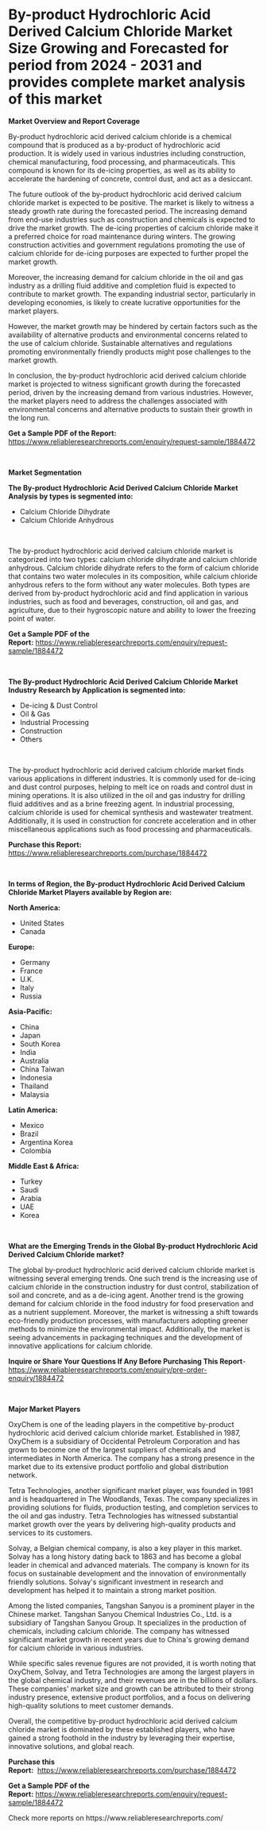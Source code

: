 <p><h1>By-product Hydrochloric Acid Derived Calcium Chloride Market Size Growing and Forecasted for period from 2024 - 2031 and provides complete market analysis of this market</h1></p><p><strong>Market Overview and Report Coverage</strong></p>
<p><p>By-product hydrochloric acid derived calcium chloride is a chemical compound that is produced as a by-product of hydrochloric acid production. It is widely used in various industries including construction, chemical manufacturing, food processing, and pharmaceuticals. This compound is known for its de-icing properties, as well as its ability to accelerate the hardening of concrete, control dust, and act as a desiccant.</p><p>The future outlook of the by-product hydrochloric acid derived calcium chloride market is expected to be positive. The market is likely to witness a steady growth rate during the forecasted period. The increasing demand from end-use industries such as construction and chemicals is expected to drive the market growth. The de-icing properties of calcium chloride make it a preferred choice for road maintenance during winters. The growing construction activities and government regulations promoting the use of calcium chloride for de-icing purposes are expected to further propel the market growth.</p><p>Moreover, the increasing demand for calcium chloride in the oil and gas industry as a drilling fluid additive and completion fluid is expected to contribute to market growth. The expanding industrial sector, particularly in developing economies, is likely to create lucrative opportunities for the market players.</p><p>However, the market growth may be hindered by certain factors such as the availability of alternative products and environmental concerns related to the use of calcium chloride. Sustainable alternatives and regulations promoting environmentally friendly products might pose challenges to the market growth.</p><p>In conclusion, the by-product hydrochloric acid derived calcium chloride market is projected to witness significant growth during the forecasted period, driven by the increasing demand from various industries. However, the market players need to address the challenges associated with environmental concerns and alternative products to sustain their growth in the long run.</p></p>
<p><strong>Get a Sample PDF of the Report:</strong> <a href="https://www.reliableresearchreports.com/enquiry/request-sample/1884472">https://www.reliableresearchreports.com/enquiry/request-sample/1884472</a></p>
<p>&nbsp;</p>
<p><strong>Market Segmentation</strong></p>
<p><strong>The By-product Hydrochloric Acid Derived Calcium Chloride Market Analysis by types is segmented into:</strong></p>
<p><ul><li>Calcium Chloride Dihydrate</li><li>Calcium Chloride Anhydrous</li></ul></p>
<p>&nbsp;</p>
<p><p>The by-product hydrochloric acid derived calcium chloride market is categorized into two types: calcium chloride dihydrate and calcium chloride anhydrous. Calcium chloride dihydrate refers to the form of calcium chloride that contains two water molecules in its composition, while calcium chloride anhydrous refers to the form without any water molecules. Both types are derived from by-product hydrochloric acid and find application in various industries, such as food and beverages, construction, oil and gas, and agriculture, due to their hygroscopic nature and ability to lower the freezing point of water.</p></p>
<p><strong>Get a Sample PDF of the Report:</strong>&nbsp;<a href="https://www.reliableresearchreports.com/enquiry/request-sample/1884472">https://www.reliableresearchreports.com/enquiry/request-sample/1884472</a></p>
<p>&nbsp;</p>
<p><strong>The By-product Hydrochloric Acid Derived Calcium Chloride Market Industry Research by Application is segmented into:</strong></p>
<p><ul><li>De-icing & Dust Control</li><li>Oil & Gas</li><li>Industrial Processing</li><li>Construction</li><li>Others</li></ul></p>
<p>&nbsp;</p>
<p><p>The by-product hydrochloric acid derived calcium chloride market finds various applications in different industries. It is commonly used for de-icing and dust control purposes, helping to melt ice on roads and control dust in mining operations. It is also utilized in the oil and gas industry for drilling fluid additives and as a brine freezing agent. In industrial processing, calcium chloride is used for chemical synthesis and wastewater treatment. Additionally, it is used in construction for concrete acceleration and in other miscellaneous applications such as food processing and pharmaceuticals.</p></p>
<p><strong>Purchase this Report:</strong>&nbsp; <a href="https://www.reliableresearchreports.com/purchase/1884472">https://www.reliableresearchreports.com/purchase/1884472</a></p>
<p>&nbsp;</p>
<p><strong>In terms of Region, the By-product Hydrochloric Acid Derived Calcium Chloride Market Players available by Region are:</strong></p>
<p>
    <p> <strong> North America: </strong>
        <ul>
            <li>United States</li>
            <li>Canada</li>
        </ul>
        </p> 
    <p> <strong> Europe: </strong>
        <ul>
            <li>Germany</li>
            <li>France</li>
            <li>U.K.</li>
            <li>Italy</li>
            <li>Russia</li>
        </ul>
        </p> 
    <p> <strong> Asia-Pacific: </strong>
        <ul>
            <li>China</li>
            <li>Japan</li>
            <li>South Korea</li>
            <li>India</li>
            <li>Australia</li>
            <li>China Taiwan</li>
            <li>Indonesia</li>
            <li>Thailand</li>
            <li>Malaysia</li>
        </ul>
        </p> 
    <p> <strong> Latin America: </strong>
        <ul>
            <li>Mexico</li>
            <li>Brazil</li>
            <li>Argentina Korea</li>
            <li>Colombia</li>
        </ul>
        </p> 
    <p> <strong> Middle East & Africa: </strong>
        <ul>
            <li>Turkey</li>
            <li>Saudi</li>
            <li>Arabia</li>
            <li>UAE</li>
            <li>Korea</li>
        </ul>
    </p>
    </p>
<p>&nbsp;</p>
<p><strong>What are the Emerging Trends in the Global By-product Hydrochloric Acid Derived Calcium Chloride market?</strong></p>
<p><p>The global by-product hydrochloric acid derived calcium chloride market is witnessing several emerging trends. One such trend is the increasing use of calcium chloride in the construction industry for dust control, stabilization of soil and concrete, and as a de-icing agent. Another trend is the growing demand for calcium chloride in the food industry for food preservation and as a nutrient supplement. Moreover, the market is witnessing a shift towards eco-friendly production processes, with manufacturers adopting greener methods to minimize the environmental impact. Additionally, the market is seeing advancements in packaging techniques and the development of innovative applications for calcium chloride.</p></p>
<p><strong>Inquire or Share Your Questions If Any Before Purchasing This Report</strong>- <a href="https://www.reliableresearchreports.com/enquiry/pre-order-enquiry/1884472">https://www.reliableresearchreports.com/enquiry/pre-order-enquiry/1884472</a></p>
<p>&nbsp;</p>
<p><strong>Major Market Players</strong></p>
<p><p>OxyChem is one of the leading players in the competitive by-product hydrochloric acid derived calcium chloride market. Established in 1987, OxyChem is a subsidiary of Occidental Petroleum Corporation and has grown to become one of the largest suppliers of chemicals and intermediates in North America. The company has a strong presence in the market due to its extensive product portfolio and global distribution network.</p><p>Tetra Technologies, another significant market player, was founded in 1981 and is headquartered in The Woodlands, Texas. The company specializes in providing solutions for fluids, production testing, and completion services to the oil and gas industry. Tetra Technologies has witnessed substantial market growth over the years by delivering high-quality products and services to its customers.</p><p>Solvay, a Belgian chemical company, is also a key player in this market. Solvay has a long history dating back to 1863 and has become a global leader in chemical and advanced materials. The company is known for its focus on sustainable development and the innovation of environmentally friendly solutions. Solvay's significant investment in research and development has helped it to maintain a strong market position.</p><p>Among the listed companies, Tangshan Sanyou is a prominent player in the Chinese market. Tangshan Sanyou Chemical Industries Co., Ltd. is a subsidiary of Tangshan Sanyou Group. It specializes in the production of chemicals, including calcium chloride. The company has witnessed significant market growth in recent years due to China's growing demand for calcium chloride in various industries.</p><p>While specific sales revenue figures are not provided, it is worth noting that OxyChem, Solvay, and Tetra Technologies are among the largest players in the global chemical industry, and their revenues are in the billions of dollars. These companies' market size and growth can be attributed to their strong industry presence, extensive product portfolios, and a focus on delivering high-quality solutions to meet customer demands.</p><p>Overall, the competitive by-product hydrochloric acid derived calcium chloride market is dominated by these established players, who have gained a strong foothold in the industry by leveraging their expertise, innovative solutions, and global reach.</p></p>
<p><strong>Purchase this Report:</strong>&nbsp;&nbsp;<a href="https://www.reliableresearchreports.com/purchase/1884472">https://www.reliableresearchreports.com/purchase/1884472</a></p>
<p></p>
<p><strong>Get a Sample PDF of the Report:</strong>&nbsp;<a href="https://www.reliableresearchreports.com/enquiry/request-sample/1884472">https://www.reliableresearchreports.com/enquiry/request-sample/1884472</a></p>
<p>Check more reports on https://www.reliableresearchreports.com/</p>